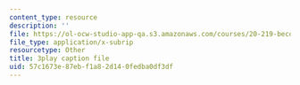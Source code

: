 ```yaml
---
content_type: resource
description: ''
file: https://ol-ocw-studio-app-qa.s3.amazonaws.com/courses/20-219-becoming-the-next-bill-nye-writing-and-hosting-the-educational-show-january-iap-2015/57c1673e87ebf1a82d140fedba0df3df_qkkI9Z9tKvo.srt
file_type: application/x-subrip
resourcetype: Other
title: 3play caption file
uid: 57c1673e-87eb-f1a8-2d14-0fedba0df3df
---
```

